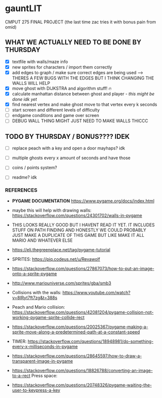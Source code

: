 # gauntLIT
CMPUT 275 FINAL PROJECT (the last time zac tries it with bonus pain from omid)

## WHAT WE ACTUALLY NEED TO BE DONE BY THURSDAY
- [x] textfile with walls/maze info
- [x] new sprites for characters / import them correctly
- [x] add edges to graph / make sure correct edges are being used --> THERES A FEW BUGS WITH THE EDGES BUT I THINK CHANGING THE WALLS WILL HELP
- [x] move ghost with DIJKSTRA and algorithm stuff! 🔥
- [x] calculate manhattan distance between ghost and player - *this might be done idk yet*
- [x] find nearest vertex and make ghost move to that vertex every k seconds
- [ ] start screen and different levels of difficulty
- [ ] endgame conditions and game over screen
- [ ] DEBUG WALL THING MIGHT JUST NEED TO MAKE WALLS THICCC

## TODO BY THURSDAY / BONUS???? IDEK
- [ ] replace peach with a key and open a door mayhaps? idk
- [ ] multiple ghosts every x amount of seconds and have those
- [ ] coins / points system?
- [ ] readme? idk


### REFERENCES

- **PYGAME DOCUMENTATION**
https://www.pygame.org/docs/index.html

- maybe this will help with drawing walls: https://stackoverflow.com/questions/24301702/walls-in-pygame

- THIS LOOKS REALLY GOOD BUT I HAVENT READ IT YET. IT INCLUDES STUFF ON PATH FINDING AND HONESTLY WE COULD PROBABLY JUST MAKE A DUPLICATE OF THIS GAME BUT LIKE MAKE IT ALL MARIO AND WHATEVER ELSE
- https://eli.thegreenplace.net/tag/pygame-tutorial

- SPRITES: https://piq.codeus.net/u/Revawolf
- https://stackoverflow.com/questions/27867073/how-to-put-an-image-onto-a-sprite-pygame
- http://www.mariouniverse.com/sprites/gba/smb3

- Collisions with the walls: https://www.youtube.com/watch?v=8IRyt7ft7zg&t=388s

- Peach and Mario collision: https://stackoverflow.com/questions/42081204/pygame-collision-not-working-pygame-sprite-collide-rect

- https://stackoverflow.com/questions/20025367/pygame-making-a-sprite-move-along-a-predetermined-path-at-a-constant-speed

- TIMER: https://stackoverflow.com/questions/18948981/do-something-every-x-milliseconds-in-pygame

- https://stackoverflow.com/questions/28645597/how-to-draw-a-transparent-image-in-pygame

- https://stackoverflow.com/questions/18826788/converting-an-image-to-a-rect
  Press space:
- https://stackoverflow.com/questions/20748326/pygame-waiting-the-user-to-keypress-a-key
